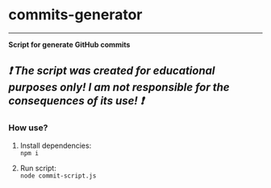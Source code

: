 # commits-generator
---
**Script for generate GitHub commits**

*❗️ The script was created for educational purposes only! I am not responsible for the consequences of its use! ❗️*
---

### How use?
1. Install dependencies:<br/>
```npm i```

2. Run script:<br/>
```node commit-script.js```
